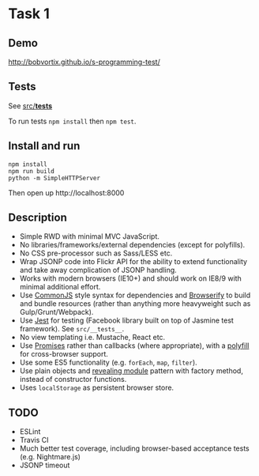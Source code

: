 # Task 1

## Demo

http://bobvortix.github.io/s-programming-test/

## Tests

See [src/__tests__](src/__tests__)

To run tests `npm install` then `npm test`.

## Install and run

```
npm install
npm run build
python -m SimpleHTTPServer
```

Then open up http://localhost:8000

## Description

- Simple RWD with minimal MVC JavaScript.
- No libraries/frameworks/external dependencies (except for polyfills).
- No CSS pre-processor such as Sass/LESS etc.
- Wrap JSONP code into Flickr API for the ability to extend functionality and take away complication of JSONP handling.
- Works with modern browsers (IE10+) and should work on IE8/9 with minimal additional effort.
- Use [CommonJS](https://webpack.github.io/docs/commonjs.html) style syntax for dependencies and [Browserify](http://browserify.org/) to build and bundle resources (rather than anything more heavyweight such as Gulp/Grunt/Webpack).
- Use [Jest](https://facebook.github.io/jest/) for testing (Facebook library built on top of Jasmine test framework). See `src/__tests__`.
- No view templating i.e. Mustache, React etc.
- Use [Promises](https://developer.mozilla.org/en-US/docs/Web/JavaScript/Reference/Global_Objects/Promise) rather than callbacks (where appropriate), with a [polyfill](https://github.com/jakearchibald/es6-promise) for cross-browser support.
- Use some ES5 functionality (e.g. `forEach`, `map`, `filter`).
- Use plain objects and [revealing module](http://zachberry.com/blog/creating-a-custom-node-js-module-with-the-revealing-module-pattern/) pattern with factory method, instead of constructor functions.
- Uses `localStorage` as persistent browser store.

## TODO

- ESLint
- Travis CI
- Much better test coverage, including browser-based acceptance tests (e.g. Nightmare.js)
- JSONP timeout
